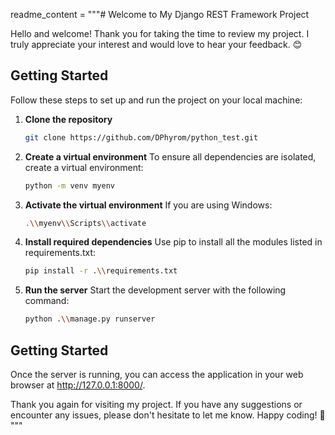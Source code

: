 readme_content = """# Welcome to My Django REST Framework Project

Hello and welcome! Thank you for taking the time to review my project. I truly appreciate your interest and would love to hear your feedback. 😊

## Getting Started

Follow these steps to set up and run the project on your local machine:

1. **Clone the repository**

   ```bash
   git clone https://github.com/DPhyrom/python_test.git

2. **Create a virtual environment** To ensure all dependencies are isolated, create a virtual environment:

   ```bash
   python -m venv myenv

3. **Activate the virtual environment** If you are using Windows:

   ```bash
   .\\myenv\\Scripts\\activate

4. **Install required dependencies** Use pip to install all the modules listed in requirements.txt:

   ```bash
   pip install -r .\\requirements.txt


5. **Run the server** Start the development server with the following command:

   ```bash
   python .\\manage.py runserver

## Getting Started
Once the server is running, you can access the application in your web browser at http://127.0.0.1:8000/.

Thank you again for visiting my project. If you have any suggestions or encounter any issues, please don't hesitate to let me know. Happy coding! 🚀 """